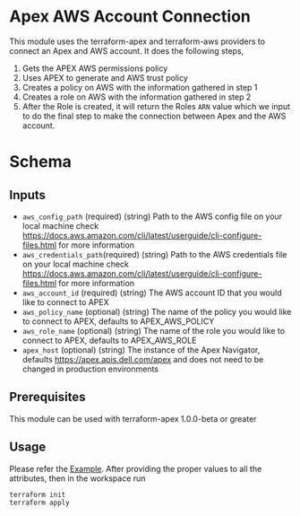 <!--
Copyright (c) 2023 Dell Inc., or its subsidiaries. All Rights Reserved.

Licensed under the Mozilla Public License Version 2.0 (the "License");
you may not use this file except in compliance with the License.
You may obtain a copy of the License at

    http://mozilla.org/MPL/2.0/


Unless required by applicable law or agreed to in writing, software
distributed under the License is distributed on an "AS IS" BASIS,
WITHOUT WARRANTIES OR CONDITIONS OF ANY KIND, either express or implied.
See the License for the specific language governing permissions and
limitations under the License.
-->
# Apex AWS Account Connection

This module uses the terraform-apex and terraform-aws providers to connect an Apex and AWS account. It does the following steps,
1. Gets the APEX AWS permissions policy
2. Uses APEX to generate and AWS trust policy
3. Creates a policy on AWS with the information gathered in step 1
4. Creates a role on AWS with the information gathered in step 2
5. After the Role is created, it will return the Roles `ARN` value which we input to do the final step to make the connection between Apex and the AWS account.

# Schema

## Inputs
- `aws_config_path` (required) (string) Path to the AWS config file on your local machine check https://docs.aws.amazon.com/cli/latest/userguide/cli-configure-files.html for more information
- `aws_credentials_path`(required) (string) Path to the AWS credentials file on your local machine check https://docs.aws.amazon.com/cli/latest/userguide/cli-configure-files.html for more information
- `aws_account_id` (required) (string) The AWS account ID that you would like to connect to APEX
- `aws_policy_name` (optional) (string) The name of the policy you would like to connect to APEX, defaults to APEX_AWS_POLICY
- `aws_role_name` (optional) (string) The name of the role you would like to connect to APEX, defaults to APEX_AWS_ROLE
- `apex_host` (optional) (string) The instance of the Apex Navigator, defaults https://apex.apis.dell.com/apex and does not need to be changed in production environments

## Prerequisites

This module can be used with terraform-apex 1.0.0-beta or greater

## Usage
Please refer the [Example](../../examples/apex-aws-account-connection/main.tf). After providing the proper values to all the attributes, then in the workspace run
```
terraform init
terraform apply
```
